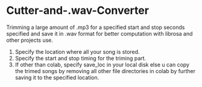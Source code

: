 # Cutter-and-.wav-Converter
Trimming a large amount of .mp3 for a specified start and stop seconds specified and save it in .wav format for better computation with librosa and other projects use.
1. Specify the location where all your song is stored.
2. Specify the start and stop timing for the triming part.
3. If other than colab, specify save_loc in your local disk else u can copy the trimed songs by removing all other file directories in colab by further saving it to the specified location. 
